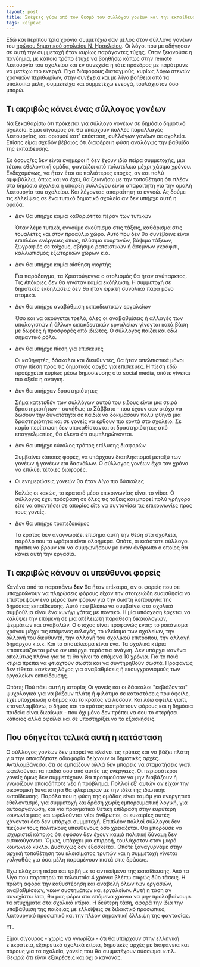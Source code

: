 ```yaml
---
layout: post
title: Σκέψεις γύρω από τον θεσμό του συλλόγου γονέων και την εκπαίδευση
tags: κείμενα
---
```


Εδώ και περίπου τρία χρόνια συμμετέχω σαν μέλος στον σύλλογο γονέων του [πρώτου
δημοτικού σχολείου Ν. Ηρακλείου][1]. Οι λόγοι που με οδήγησαν σε αυτή την
συμμετοχή ήταν κυρίως παράγοντες τύχης. Όταν ξεκινούσε η πανδημία, με κάποιο
τρόπο έτυχε να βοηθήσω κάπως στην remote λειτουργία του σχολείου και εν συνεχεία
η τότε πρόεδρος με παρότρυνε να μετέχω πιο ενεργά. Είχα διάφορους δισταγμούς,
κυρίως λόγω στενών χρονικών περιθωρίων, στην συνέχεια και με λίγο βοήθεια από τα
υπόλοιπα μέλη, συμμετείχα και συμμετέχω ενεργά, τουλάχιστον όσο μπορώ.

## Τι ακριβώς κάνει ένας σύλλογος γονέων

Να ξεκαθαρίσω ότι πρόκειται για σύλλογο γονέων σε δημόσιο δημοτικό σχολείο.
Είμαι σίγουρος ότι θα υπάρχουν πολλές παραλλαγές λειτουργίας, και ορισμού κατ'
επέκταση, συλλόγων γονέων σε σχολεία. Επίσης είμαι σχεδόν βέβαιος ότι διαφέρει η
φύση αναλόγως την βαθμίδα της εκπαίδευσης.

Σε όσους/ες δεν είναι ενήμεροι ή δεν έχουν ιδία πείρα συμμετοχής, μια τέτοια
εθελοντική ομάδα, φαντάζει από πολυτέλεια μέχρι χάσιμο χρόνου. Ενδεχομένως, να
ήταν έτσι σε παλιότερες εποχές, αν και πολύ αμφιβάλλω, όπως και να έχει, θα
ξεκινήσω με την τοποθέτηση ότι πλέον στα δημόσια σχολεία η ύπαρξη συλλόγου είναι
απαραίτητη για την ομαλή λειτουργία του σχολείου. Και λέγοντας απαραίτητη το
εννοώ. Ας δούμε τις ελλείψεις σε ένα τυπικό δημοτικό σχολείο αν δεν υπήρχε αυτή
η ομάδα.

<!--more-->

* Δεν θα υπήρχε καμια καθαριότητα πέραν των τυπικών

  Όταν λέμε τυπικά, εννούμε σκούπισμα στις τάξεις, καθάρισμα στις τουαλέτες και
  στον προαύλιο χώρο. Αυτό που δεν θα συνέβαινε είναι επιπλέον ενέργειες όπως,
  πλύσιμο κουρτινών, βάψιμο τάξεων, ζωγραφιές σε τοίχους, σβήσιμο ρατσιστικών ή
  άσεμνων γκράφιτι, καλλωπισμός εξωτερικών χώρων κ.ά.

* Δεν θα υπήρχε καμία αίσθηση γιορτής

  Για παράδειγμα, τα Χριστούγεννα ο στολισμός θα ήταν ανύπαρκτος. Τις Απόκριες
  δεν θα γινόταν καμία εκδήλωση. Η συμμετοχή σε δημοτικές εκδηλώσεις δεν θα ήταν
  εφικτή συνολικά παρά μόνο ατομικά.

* Δεν θα υπήρχε αναβάθμιση εκπαιδευτικών εργαλείων

  Όσο και να ακούγεται τρελό, όλες οι αναβαθμίσεις ή αλλαγές των υπολογιστών ή
  άλλων εκπαιδευτικών εργαλείων γίνονται κατά βάση με δωρεές ή προσφορές από
  ιδιώτες. Ο σύλλογος παίζει και εδώ σημαντικό ρόλο.

* Δεν θα υπήρχε πίεση για επισκευές

  Οι καθηγητές, δάσκαλοι και διευθυντές, θα ήταν απελπιστικά μόνοι στην πίεση
  προς τις δημοτικές αρχές για επισκευές. Η πίεση εδώ προέρχεται κυρίως μέσω
  δημοσίευσης στα social media, οπότε γίνεται πιο οξεία η ανάγκη.


* Δεν θα υπήρχαν δραστηριότητες

  Σήμα κατετεθέν των συλλόγων αυτού του είδους είναι μια σειρά δραστηριοτήτων -
  συνήθως το Σάββατο - που έχουν σαν στόχο να δώσουν την δυνατότητα σε παιδιά να
  δοκιμάσουν πολύ φθηνά μια δραστηριότητα και σε γονείς να έρθουν πιο κοντά στο
  σχολείο. Σε καμία περίπτωση δεν υποκαθίστανται οι δραστηριότητες από
  επαγγελματίες, θα έλεγα ότι συμπληρώνονται.

* Δεν θα υπήρχε εύκολος τρόπος επίλυσης διαφορών

  Συμβαίνει κάποιες φορές, να υπάρχουν διαπληκτισμοί μεταξύ των γονέων ή γονέων
  και δασκάλων. Ο σύλλογος γονέων έχει τον χρόνο να επιλύει τέτοιες διαφορές.

* Οι ενημερώσεις γονεών θα ήταν _λίγο_ πιο δύσκολες

  Καλώς οι κακώς, το κραταιό μέσο επικοινωνίας είναι το viber. Ο σύλλογος έχει
  πρόσβαση σε όλες τις τάξεις και μπορεί πολύ γρήγορα είτε να απαντήσει σε
  απορίες είτε να συντονίσει τις επικοινωνίες προς τους γονείς.

* Δεν θα υπήρχε τραπεζοκόμος

  Το κράτος δεν αναγνωρίζει επίσημα αυτή την θέση στα σχολεία, παρόλο που τα
  ωράρια είναι ολοήμερα. Οπότε, οι εκάστοτε σύλλογοι πρέπει να βρουν και να
  συμφωνήσουν με έναν άνθρωπο ο οποίος θα κάνει αυτή την εργασία.

## Τι ακριβώς κάνουν οι υπεύθυνοι φορείς

Κανένα από τα παραπάνω **δεν** θα ήταν επίκαιρo, αν οι φορείς που σε υποχρεώνουν
να πληρώσεις φόρους είχαν την στοιχειώδη ευαισθησία να επιστρέψουν ένα μέρος
των φόρων για την σωστή λειτουργία της δημόσιας εκπαίδευσης. Αυτό που βλέπω να
συμβαίνει στα σχολικά συμβούλια είναι ένα κυνήγι γάτας με ποντικό. Η μία
υπόσχεση έρχεται να καλύψει την επόμενη σε μια ατέλειωτη παράθεση δικαιολογιών,
ψεμμάτων και αναβολών. Ο στόχος είναι προφανώς ένας: το ροκάνισμα χρόνου μέχρι
τις επόμενες εκλογές, το κλείσιμο των σχολείων, την αλλαγή του διευθυντή, την
αλλαγή του σχολικού επιτρόπου, την αλλαγή δημάρχου κ.ο.κ. Και το αποτέλεσμα
είναι ένα. Τα σχολικά κτίρια επισκευάζονται μόνο αν υπάρχει τεράστια ανάγκη. Δεν
υπάρχει κανένα απολύτως πλάνο για το τι θα γίνει τα επόμενα 10 χρόνια. Για το
ποιά κτίρια πρέπει να φτιαχτούν σωστά και να συντηρηθούν σωστά. Προφανώς δεν
τίθεται κανένας λόγος για αναβαθμίσεις ή εκσυγχρονισμούς των εργαλείων
εκπαίδευσης.

Οπότε; Πού πάει αυτή η ιστορία; Οι γονείς και οι δάσκαλοι "εκβιάζονται"
ψυχολογικά για να βάζουν πλάτη ή φιλότιμο σε καταστάσεις που όφειλε, έχει
υποχρέωση ο δήμος και το κράτος να λύσουν. Και λέω όφειλε γιατί, επαναλαμβάνω, ο
δήμος και το κράτος εισπράττουν φόρους και η δημόσια παιδεία είναι δικαίωμα -
που όχι μόνο δεν πρέπει να σου το στερήσει κάποιος αλλά οφείλει και σε
υποστηρίξει να το εξασκήσεις.

## Που οδηγείται τελικά αυτή η κατάσταση

Ο σύλλογος γονέων δεν μπορεί να κλείνει τις τρύπες και να βάζει πλάτη για την
οποιαδήποτε αδιαφορία δείχνουν οι δημοτικές αρχές. Αντιλαμβάνεσαι ότι σε
εμπαίζουν αλλά δεν μπορείς να σταματήσεις γιατί ωφελούνται τα παιδιά σου από
αυτές τις ενέργειες. Οι περισσότεροι γονείς όμως δεν συμμετέχουν. Θα προτιμούσαν
να μην διαβάζουν ή γνωρίζουν οποιοδήποτε νέο ή πρόβλημα. Πολλοί εξ' αυτών αν
είχαν την οικονομική δυνατότητα θα φλέρταραν με την ιδέα της ιδιωτικής
εκπαίδευσης. Παρόλο που η φύση της ομάδας είναι ταμάμ για ενεργητικό
εθελοντισμό, για συμμετοχή και δράση χωρίς εμπορευματική λογική, για
αυτοοργάνωση, και για πραγματικά θετική επίδραση στην ευρύτερη κοινωνία μιας και
ωφελούνται νέοι άνθρωποι, οι ευκαιρίες αυτές χάνονται όσο δεν υπάρχει συμμετοχή.
Επιπλέον πολλοί σύλλογοι δεν πιέζουν τους πολιτικούς υπεύθυνους όσο χρειάζεται.
Θα μπορούσε να ισχυριστεί κάποιος ότι εφόσον δεν έχουν καμιά πολιτική δύναμη δεν
εισακούγονται. Όμως, υπάρχει μια επιρροή, τουλάχιστον στον μικρό κοινωνικό
κύκλο. Δυστυχώς δεν εξασκείται. Οπότε ξαναγυρνάμε στην αρχική τοποθέτηση του
κλεισίματος τρυπών και η συμμετοχή γίνεται γολγοθάς για όσα μέλη παραμένουν
πιστά στις δράσεις.

Έχω ελάχιστη πείρα και τριβή με το αντικείμενο της εκπαίδευσης. Από τα λίγα που
παρατηρώ τα τελευταία 4 χρόνια βλέπω σαφώς δύο τάσεις. Η πρώτη αφορά την
καθυστέρηση και αναβολή όλων των εργασιών, αναβαθμίσεων, νέων συστημάτων και
εργαλείων. Αυτή η τάση αν συνεχίστει έτσι, θα μας φέρει στα επόμενα χρόνια να
μην προλαβαίνουμε τα ατυχήματα στα σχολικά κτίρια. Η δεύτερη τάση, αφορά την
ίδια την υποβάθμιση της παιδείας με ελλείψεις σε διδακτικό προσωπικό,
λειτουργικό προσωπικό και την πλέον σημαντική έλλειψη της φαντασίας.

ΥΓ.

Είμαι σίγουρος - χωρίς να γνωρίζω - ότι θα υπάρχουν στην ελληνική επικράτεια,
εξαιρετικά σχολικά κτίρια, δημοτικές αρχές με διαφάνεια και πόρους για τα
σχολεία, γονείς που θα συμμετέχουν σύσσωμοι κ.τ.λ. Θεωρώ ότι είναι εξαιρέσεις
και όχι ο κανόνας.

[1]:https://blogs.sch.gr/1dimirakl/author/1dimirakl/
